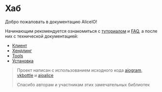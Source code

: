 # Хаб

Добро пожаловать в документацию AliceIO!

Начинающим рекомендуется ознакомиться с [туториалом](tutorial/tutorial.md) и [FAQ](tutorial/faq.md), а после них с технической документацией:

* [Клиент](https://ya.ru)
* [Хендлинг](https://ya.ru)
* [Tools](https://ya.ru)
* [Установка](install.md)


> Проект написан с использованием исходного кода [aiogram](https://github.com/aiogram/aiogram/), [vkbottle](https://github.com/vkbottle/vkbottle/) и [aioalice](https://github.com/mahenzon/aioalice)
>
> Спасибо авторам и участникам этих замечательных библиотек
